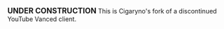 <big><strong>UNDER CONSTRUCTION</strong></big>
This is Cigaryno's fork of a discontinued YouTube Vanced client.
